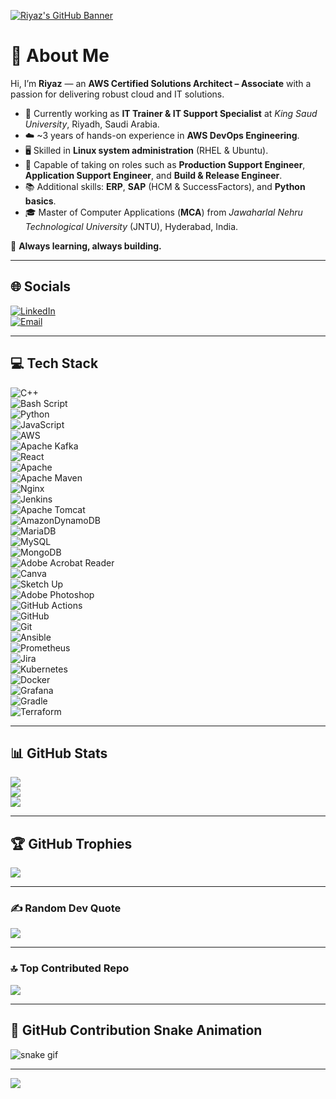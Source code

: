 <!-- Dynamic Header Banner -->
[![Riyaz's GitHub Banner](https://capsule-render.vercel.app/api?type=waving&color=0:FF9900,100:FF5733&height=200&section=header&text=Riyaz%20Basha%20|%20AWS%20Solutions%20Architect&fontSize=35&fontColor=ffffff&animation=fadeIn&fontAlignY=35)](https://github.com/rbasha786)

# 👋 About Me  

Hi, I’m **Riyaz** — an **AWS Certified Solutions Architect – Associate** with a passion for delivering robust cloud and IT solutions.  

- 💼 Currently working as **IT Trainer & IT Support Specialist** at *King Saud University*, Riyadh, Saudi Arabia.  
- ☁️ ~3 years of hands-on experience in **AWS DevOps Engineering**.  
- 🖥️ Skilled in **Linux system administration** (RHEL & Ubuntu).  
- 🔧 Capable of taking on roles such as **Production Support Engineer**, **Application Support Engineer**, and **Build & Release Engineer**.  
- 📚 Additional skills: **ERP**, **SAP** (HCM & SuccessFactors), and **Python basics**.  
- 🎓 Master of Computer Applications (**MCA**) from *Jawaharlal Nehru Technological University* (JNTU), Hyderabad, India.  

🌱 **Always learning, always building.**  

---

## 🌐 Socials  
[![LinkedIn](https://img.shields.io/badge/LinkedIn-%230077B5.svg?logo=linkedin&logoColor=white)](https://linkedin.com/in/riyazmbasha)  
[![Email](https://img.shields.io/badge/Email-D14836?logo=gmail&logoColor=white)](mailto:riyazm.basha37@gmail.com)  

---

## 💻 Tech Stack  

![C++](https://img.shields.io/badge/c++-%2300599C.svg?style=for-the-badge&logo=c%2B%2B&logoColor=white)  
![Bash Script](https://img.shields.io/badge/bash_script-%23121011.svg?style=for-the-badge&logo=gnu-bash&logoColor=white)  
![Python](https://img.shields.io/badge/python-3670A0?style=for-the-badge&logo=python&logoColor=ffdd54)  
![JavaScript](https://img.shields.io/badge/javascript-%23323330.svg?style=for-the-badge&logo=javascript&logoColor=%23F7DF1E)  
![AWS](https://img.shields.io/badge/AWS-%23FF9900.svg?style=for-the-badge&logo=amazon-aws&logoColor=white)  
![Apache Kafka](https://img.shields.io/badge/Apache%20Kafka-000?style=for-the-badge&logo=apachekafka)  
![React](https://img.shields.io/badge/react-%2320232a.svg?style=for-the-badge&logo=react&logoColor=%2361DAFB)  
![Apache](https://img.shields.io/badge/apache-%23D42029.svg?style=for-the-badge&logo=apache&logoColor=white)  
![Apache Maven](https://img.shields.io/badge/Apache%20Maven-C71A36?style=for-the-badge&logo=Apache%20Maven&logoColor=white)  
![Nginx](https://img.shields.io/badge/nginx-%23009639.svg?style=for-the-badge&logo=nginx&logoColor=white)  
![Jenkins](https://img.shields.io/badge/jenkins-%232C5263.svg?style=for-the-badge&logo=jenkins&logoColor=white)  
![Apache Tomcat](https://img.shields.io/badge/apache%20tomcat-%23F8DC75.svg?style=for-the-badge&logo=apache-tomcat&logoColor=black)  
![AmazonDynamoDB](https://img.shields.io/badge/Amazon%20DynamoDB-4053D6?style=for-the-badge&logo=Amazon%20DynamoDB&logoColor=white)  
![MariaDB](https://img.shields.io/badge/MariaDB-003545?style=for-the-badge&logo=mariadb&logoColor=white)  
![MySQL](https://img.shields.io/badge/mysql-4479A1.svg?style=for-the-badge&logo=mysql&logoColor=white)  
![MongoDB](https://img.shields.io/badge/MongoDB-%234ea94b.svg?style=for-the-badge&logo=mongodb&logoColor=white)  
![Adobe Acrobat Reader](https://img.shields.io/badge/Adobe%20Acrobat%20Reader-EC1C24.svg?style=for-the-badge&logo=Adobe%20Acrobat%20Reader&logoColor=white)  
![Canva](https://img.shields.io/badge/Canva-%2300C4CC.svg?style=for-the-badge&logo=Canva&logoColor=white)  
![Sketch Up](https://img.shields.io/badge/SketchUp-005F9E?style=for-the-badge&logo=sketchup&logoColor=white)  
![Adobe Photoshop](https://img.shields.io/badge/adobe%20photoshop-%2331A8FF.svg?style=for-the-badge&logo=adobe%20photoshop&logoColor=white)  
![GitHub Actions](https://img.shields.io/badge/github%20actions-%232671E5.svg?style=for-the-badge&logo=githubactions&logoColor=white)  
![GitHub](https://img.shields.io/badge/github-%23121011.svg?style=for-the-badge&logo=github&logoColor=white)  
![Git](https://img.shields.io/badge/git-%23F05033.svg?style=for-the-badge&logo=git&logoColor=white)  
![Ansible](https://img.shields.io/badge/ansible-%231A1918.svg?style=for-the-badge&logo=ansible&logoColor=white)  
![Prometheus](https://img.shields.io/badge/Prometheus-E6522C?style=for-the-badge&logo=Prometheus&logoColor=white)  
![Jira](https://img.shields.io/badge/jira-%230A0FFF.svg?style=for-the-badge&logo=jira&logoColor=white)  
![Kubernetes](https://img.shields.io/badge/kubernetes-%23326ce5.svg?style=for-the-badge&logo=kubernetes&logoColor=white)  
![Docker](https://img.shields.io/badge/docker-%230db7ed.svg?style=for-the-badge&logo=docker&logoColor=white)  
![Grafana](https://img.shields.io/badge/grafana-%23F46800.svg?style=for-the-badge&logo=grafana&logoColor=white)  
![Gradle](https://img.shields.io/badge/Gradle-02303A.svg?style=for-the-badge&logo=Gradle&logoColor=white)  
![Terraform](https://img.shields.io/badge/terraform-%235835CC.svg?style=for-the-badge&logo=terraform&logoColor=white)  

---

## 📊 GitHub Stats  

![](https://github-readme-stats.vercel.app/api?username=rbasha786&theme=dark&hide_border=false&include_all_commits=true&count_private=true)  
![](https://nirzak-streak-stats.vercel.app/?user=rbasha786&theme=dark&hide_border=false)  
![](https://github-readme-stats.vercel.app/api/top-langs/?username=rbasha786&theme=dark&hide_border=false&include_all_commits=true&count_private=true&layout=compact)  

---

## 🏆 GitHub Trophies  

![](https://github-profile-trophy.vercel.app/?username=rbasha786&theme=transparent&no-frame=false&no-bg=false&margin-w=4)  

---

### ✍️ Random Dev Quote  
![](https://quotes-github-readme.vercel.app/api?type=horizontal&theme=radical)  

---

### 🔝 Top Contributed Repo  
![](https://github-contributor-stats.vercel.app/api?username=rbasha786&limit=5&theme=dark&combine_all_yearly_contributions=true)  

---

## 🐍 GitHub Contribution Snake Animation  
![snake gif](https://github.com/rbasha786/rbasha786/blob/output/github-contribution-grid-snake.svg)

---

[![](https://visitcount.itsvg.in/api?id=rbasha786&icon=0&color=0)](https://visitcount.itsvg.in)  
